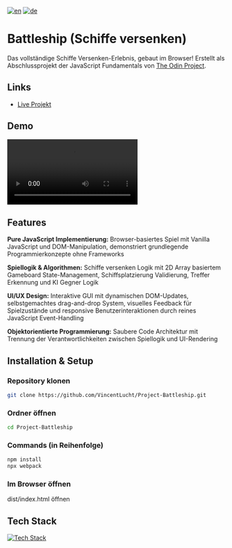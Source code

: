 [![en](https://img.shields.io/badge/lang-en-red.svg)](https://github.com/VincentLucht/Project-Battleship/README.md)
[![de](https://img.shields.io/badge/lang-de-blue.svg)](https://github.com/VincentLucht/Project-Battleship/README.de.md)

# Battleship (Schiffe versenken)
Das vollständige Schiffe Versenken-Erlebnis, gebaut im Browser! Erstellt als Abschlussprojekt der JavaScript Fundamentals von [The Odin Project](https://www.theodinproject.com/).

## Links
- [Live Projekt](https://battleship-vl.vercel.app)

## Demo
![Battleship Gameplay Demo](./public/battleship-demo.mp4)

## Features
**Pure JavaScript Implementierung:** Browser-basiertes Spiel mit Vanilla JavaScript und DOM-Manipulation, demonstriert grundlegende Programmierkonzepte ohne Frameworks 

**Spiellogik & Algorithmen:** Schiffe versenken Logik mit 2D Array basiertem Gameboard State-Management, Schiffsplatzierung Validierung, Treffer Erkennung und KI Gegner Logik 

**UI/UX Design:** Interaktive GUI mit dynamischen DOM-Updates, selbstgemachtes drag-and-drop System, visuelles Feedback für Spielzustände und responsive Benutzerinteraktionen durch reines JavaScript Event-Handling 

**Objektorientierte Programmierung:** Saubere Code Architektur mit Trennung der Verantwortlichkeiten zwischen Spiellogik und UI-Rendering 

## Installation & Setup
### Repository klonen
```bash
git clone https://github.com/VincentLucht/Project-Battleship.git
```

### Ordner öffnen
```bash
cd Project-Battleship
```

### Commands (in Reihenfolge)
```bash
npm install
npx webpack
```

### Im Browser öffnen
dist/index.html öffnen

## Tech Stack
[![Tech Stack](https://skillicons.dev/icons?i=js,html,css,webpack)](https://skillicons.dev)
